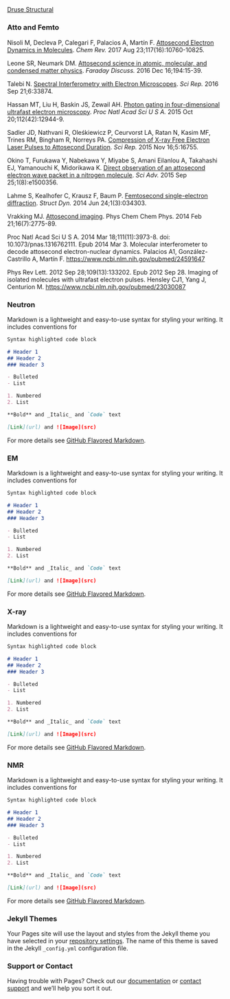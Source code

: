 ##

[Druse Structural](https://drusestructural.github.io/) 

### Atto and Femto


Nisoli M, Decleva P, Calegari F, Palacios A, Martín F. 
[Attosecond Electron Dynamics in Molecules](https://www.ncbi.nlm.nih.gov/pubmed/28488433). 
_Chem Rev._ 2017 Aug 23;117(16):10760-10825.

Leone SR, Neumark DM. 
[Attosecond science in atomic, molecular, and condensed matter physics](https://www.ncbi.nlm.nih.gov/pubmed/27711856). 
_Faraday Discuss._ 2016 Dec 16;194:15-39.

Talebi N. 
[Spectral Interferometry with Electron Microscopes](https://www.ncbi.nlm.nih.gov/pubmed/27649932). 
_Sci Rep._ 2016 Sep 21;6:33874.

Hassan MT, Liu H, Baskin JS, Zewail AH. 
[Photon gating in four-dimensional ultrafast electron microscopy](https://www.ncbi.nlm.nih.gov/pubmed/26438835). 
_Proc Natl Acad Sci U S A._ 2015 Oct 20;112(42):12944-9.

Sadler JD, Nathvani R, Oleśkiewicz P, Ceurvorst LA, Ratan N, Kasim MF, Trines RM, Bingham R, Norreys PA. 
[Compression of X-ray Free Electron Laser Pulses to Attosecond Duration](https://www.ncbi.nlm.nih.gov/pubmed/26568520). 
_Sci Rep._ 2015 Nov 16;5:16755.

Okino T, Furukawa Y, Nabekawa Y, Miyabe S, Amani Eilanlou A, Takahashi EJ, Yamanouchi K, Midorikawa K.
[Direct observation of an attosecond electron wave packet in a nitrogen molecule](https://www.ncbi.nlm.nih.gov/pubmed/26601262).
_Sci Adv._ 2015 Sep 25;1(8):e1500356.

Lahme S, Kealhofer C, Krausz F, Baum P.
[Femtosecond single-electron diffraction](https://www.ncbi.nlm.nih.gov/pubmed/26798778).
_Struct Dyn._ 2014 Jun 24;1(3):034303.

Vrakking MJ.
[Attosecond imaging](https://www.ncbi.nlm.nih.gov/pubmed/24398785).
Phys Chem Chem Phys. 2014 Feb 21;16(7):2775-89.


Proc Natl Acad Sci U S A. 2014 Mar 18;111(11):3973-8. doi: 10.1073/pnas.1316762111. Epub 2014 Mar 3.
Molecular interferometer to decode attosecond electron-nuclear dynamics.
Palacios A1, González-Castrillo A, Martín F.
https://www.ncbi.nlm.nih.gov/pubmed/24591647

Phys Rev Lett. 2012 Sep 28;109(13):133202. Epub 2012 Sep 28.
Imaging of isolated molecules with ultrafast electron pulses.
Hensley CJ1, Yang J, Centurion M.
https://www.ncbi.nlm.nih.gov/pubmed/23030087



### Neutron

Markdown is a lightweight and easy-to-use syntax for styling your writing. It includes conventions for

```markdown
Syntax highlighted code block

# Header 1
## Header 2
### Header 3

- Bulleted
- List

1. Numbered
2. List

**Bold** and _Italic_ and `Code` text

[Link](url) and ![Image](src)
```

For more details see [GitHub Flavored Markdown](https://guides.github.com/features/mastering-markdown/).

### EM

Markdown is a lightweight and easy-to-use syntax for styling your writing. It includes conventions for

```markdown
Syntax highlighted code block

# Header 1
## Header 2
### Header 3

- Bulleted
- List

1. Numbered
2. List

**Bold** and _Italic_ and `Code` text

[Link](url) and ![Image](src)
```

For more details see [GitHub Flavored Markdown](https://guides.github.com/features/mastering-markdown/).

### X-ray

Markdown is a lightweight and easy-to-use syntax for styling your writing. It includes conventions for

```markdown
Syntax highlighted code block

# Header 1
## Header 2
### Header 3

- Bulleted
- List

1. Numbered
2. List

**Bold** and _Italic_ and `Code` text

[Link](url) and ![Image](src)
```

For more details see [GitHub Flavored Markdown](https://guides.github.com/features/mastering-markdown/).

### NMR

Markdown is a lightweight and easy-to-use syntax for styling your writing. It includes conventions for

```markdown
Syntax highlighted code block

# Header 1
## Header 2
### Header 3

- Bulleted
- List

1. Numbered
2. List

**Bold** and _Italic_ and `Code` text

[Link](url) and ![Image](src)
```

For more details see [GitHub Flavored Markdown](https://guides.github.com/features/mastering-markdown/).


### Jekyll Themes

Your Pages site will use the layout and styles from the Jekyll theme you have selected in your [repository settings](https://github.com/DruseStructural/drusestructural.github.io/settings). The name of this theme is saved in the Jekyll `_config.yml` configuration file.

### Support or Contact

Having trouble with Pages? Check out our [documentation](https://help.github.com/categories/github-pages-basics/) or [contact support](https://github.com/contact) and we’ll help you sort it out.
